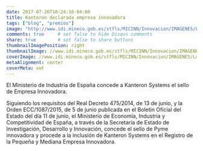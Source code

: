 ```yaml
---
date: 2017-07-26T10:24:16-04:00
title: Kanteron declarada empresa innovadora
tags: ["blog", "premios"]
image: "http://www.idi.mineco.gob.es/stfls/MICINN/Innovacion/IMAGENES/LogoPymeInnovadora.png"
comments: true     # set false to hide Disqus comments
share: true        # set false to share buttons
thumbnailImagePosition: right
thumbnailImage: //www.idi.mineco.gob.es/stfls/MICINN/Innovacion/IMAGENES/LogoPymeInnovadora.png
coverImage: //www.idi.mineco.gob.es/stfls/MICINN/Innovacion/IMAGENES/LogoPymeInnovadora.png
metaAlignment: center
coverMeta: out
---
```


El Ministerio de Industria de España concede a Kanteron Systems el sello de Empresa Innovadora.  

<!--more-->

Siguiendo los requisitos del Real Decreto 475/2014, de 13 de junio, y la Orden ECC/1087/2015, de 5 de junio publicada en el Boletín Oficial del Estado del día 11 de junio, el Ministerio de Economía, Industria y Competitividad de España, a través de la Secretaría de Estado de Investigación, Desarrollo y Innovación, concede el sello de Pyme innovadora y procede a la inclusión de Kanteron Systems en el Registro de la Pequeña y Mediana Empresa Innovadora.